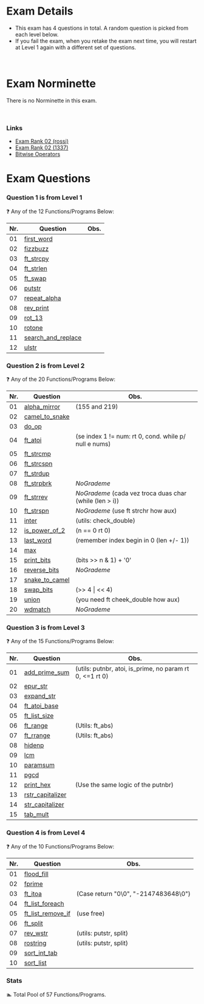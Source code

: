 # Exam Details

- This exam has 4 questions in total. A random question is picked from each level below.
- If you fail the exam, when you retake the exam next time, you will restart at Level 1 again with a different set of questions.

<br>

# Exam Norminette

There is no Norminette in this exam.

<br>

### Links
- [Exam Rank 02 (rossi)](https://github.com/pasqualerossi/42-School-Exam-Rank-02)
- [Exam Rank 02 (1337)](https://github.com/48d31kh413k/1337-exam_rank_02-42)
- [Bitwise Operators](https://www.programiz.com/c-programming/bitwise-operators)

# Exam Questions

### Question 1 is from Level 1
:question: Any of the 12 Functions/Programs Below:

Nr. |Question | Obs.
----|---------|:-----:
01  |[first_word](https://github.com/faleite/42exams/blob/main/2_rank/1_level/01_first_word.c)|
02  |[fizzbuzz](https://github.com/faleite/42exams/blob/main/2_rank/1_level/02_fizzbuzz.c) |
03  |[ft_strcpy](https://github.com/faleite/42exams/blob/main/2_rank/1_level/03_strcpy.c) |
04  |[ft_strlen](https://github.com/faleite/42exams/blob/main/2_rank/1_level/04_ft_strlen.c) |
05  |[ft_swap](https://github.com/faleite/42exams/blob/main/2_rank/1_level/05_ft_swap.c) |
06  |[putstr](https://github.com/faleite/42exams/blob/main/2_rank/1_level/06_ft_putstr.c) |
07  |[repeat_alpha](https://github.com/faleite/42exams/blob/main/2_rank/1_level/07_repeat_alpha.c) |
08  |[rev_print](https://github.com/faleite/42exams/blob/main/2_rank/1_level/08_rev_print.c) |
09  |[rot_13](https://github.com/faleite/42exams/blob/main/2_rank/1_level/09_rot_13.c) |
10  |[rotone](https://github.com/faleite/42exams/blob/main/2_rank/1_level/10_rotone.c) |
11  |[search_and_replace](https://github.com/faleite/42exams/blob/main/2_rank/1_level/11_search_and_replace.c) |
12  |[ulstr](https://github.com/faleite/42exams/blob/main/2_rank/1_level/12_ulstr.c) |

### Question 2 is from Level 2
:question: Any of the 20 Functions/Programs Below:

Nr. |Question | Obs.
----|---------|-----
01  |[alpha_mirror](https://github.com/faleite/42exams/blob/main/2_rank/2_level/alpha_mirror.c)   |  (155 and 219)
02  |[camel_to_snake](https://github.com/faleite/42exams/blob/main/2_rank/2_level/camel_to_snake.c) |
03  |[do_op](https://github.com/faleite/42exams/blob/main/2_rank/2_level/do_op.c)          |
04  |[ft_atoi](https://github.com/faleite/42exams/blob/main/2_rank/2_level/ft_atoi.c)        |  (se index 1 != num: rt 0, cond. while p/ null e nums)
05  |[ft_strcmp](https://github.com/faleite/42exams/blob/main/2_rank/2_level/ft_strcmp.c)      |
06  |[ft_strcspn](https://github.com/faleite/42exams/blob/main/2_rank/2_level/ft_strcspn.c)     |
07  |[ft_strdup](https://github.com/faleite/42exams/blob/main/2_rank/2_level/ft_strdup.c)      |
08  |[ft_strpbrk](https://github.com/faleite/42exams/blob/main/2_rank/2_level/ft_strpbrk.c)     | *NoGrademe*
09  |[ft_strrev](https://github.com/faleite/42exams/blob/main/2_rank/2_level/ft_strrev.c)      |  *NoGrademe* (cada vez troca duas char (while (len > i))
10  |[ft_strspn](https://github.com/faleite/42exams/blob/main/2_rank/2_level/ft_strspn.c)      | *NoGrademe* (use ft strchr how aux)
11  |[inter](https://github.com/faleite/42exams/blob/main/2_rank/2_level/inter.c)          | (utils: check_double)
12  |[is_power_of_2](https://github.com/faleite/42exams/blob/main/2_rank/2_level/is_power_of_2.c)  | (n == 0 rt 0)
13  |[last_word](https://github.com/faleite/42exams/blob/main/2_rank/2_level/last_word.c)      | (remember index begin in 0 (len +/- 1))
14  |[max](https://github.com/faleite/42exams/blob/main/2_rank/2_level/max.c)            |
15  |[print_bits](https://github.com/faleite/42exams/blob/main/2_rank/2_level/print_bits.c)     | (bits \>> n & 1) + '0'
16  |[reverse_bits](https://github.com/faleite/42exams/blob/main/2_rank/2_level/reverse_bits.c)   | *NoGrademe*
17  |[snake_to_camel](https://github.com/faleite/42exams/blob/main/2_rank/2_level/snake_to_camel.c) |
18  |[swap_bits](https://github.com/faleite/42exams/blob/main/2_rank/2_level/swap_bits.c)      | (\>> 4 \| \<< 4)
19  |[union](https://github.com/faleite/42exams/blob/main/2_rank/2_level/union.c)          | (you need ft cheek_double how aux)
20  |[wdmatch](https://github.com/faleite/42exams/blob/main/2_rank/2_level/wdmatch.c)        | *NoGrademe*

### Question 3 is from Level 3
:question: Any of the 15 Functions/Programs Below:

Nr. |Question | Obs.
----|---------|-----
01  |[add_prime_sum](https://github.com/faleite/42exams/blob/main/2_rank/3_level/add_prime_sum.c)| (utils: putnbr, atoi, is_prime, no param rt 0, <=1 rt 0)
02  |[epur_str](https://github.com/faleite/42exams/blob/main/2_rank/3_level/epur_str.c) |
03  |[expand_str](https://github.com/faleite/42exams/blob/main/2_rank/3_level/expand_str.c) |
04  |[ft_atoi_base](https://github.com/faleite/42exams/blob/main/2_rank/3_level/ft_atoi_base.c) |
05  |[ft_list_size](https://github.com/faleite/42exams/blob/main/2_rank/3_level/ft_list_size.c) |
06  |[ft_range](https://github.com/faleite/42exams/blob/main/2_rank/3_level/ft_range.c) | (Utils: ft_abs)
07  |[ft_rrange](https://github.com/faleite/42exams/blob/main/2_rank/3_level/ft_rrange.c)  | (Utils: ft_abs)
08  |[hidenp](https://github.com/faleite/42exams/blob/main/2_rank/3_level/hidenp.c)     |
09  |[lcm](https://github.com/faleite/42exams/blob/main/2_rank/3_level/lcm.c) |
10  |[paramsum](https://github.com/faleite/42exams/blob/main/2_rank/3_level/paramsum.c)     |
11  |[pgcd](https://github.com/faleite/42exams/blob/main/2_rank/3_level/pgcd.c)         |
12  |[print_hex](https://github.com/faleite/42exams/blob/main/2_rank/3_level/print_hex.c) |  (Use the same logic of the putnbr)
13  |[rstr_capitalizer](https://github.com/faleite/42exams/blob/main/2_rank/3_level/rstr_capitalizer.c) |
14  |[str_capitalizer](https://github.com/faleite/42exams/blob/main/2_rank/3_level/str_capitalizer.c) |
15  |[tab_mult](https://github.com/faleite/42exams/blob/main/2_rank/3_level/tab_mult.c) |

### Question 4 is from Level 4
:question: Any of the 10 Functions/Programs Below:

Nr. |Question | Obs.
----|---------|-----
01  |[flood_fill](https://github.com/faleite/42exams/blob/main/2_rank/4_level/flood_fill.c) |
02  |[fprime](https://github.com/faleite/42exams/blob/main/2_rank/4_level/fprime.c) |
03  |[ft_itoa](https://github.com/faleite/42exams/blob/main/2_rank/4_level/ft_itoa.c) | (Case return "0\0", "-2147483648\0")
04  |[ft_list_foreach](https://github.com/faleite/42exams/blob/main/2_rank/4_level/ft_list_foreach.c) |
05  |[ft_list_remove_if](https://github.com/faleite/42exams/blob/main/2_rank/4_level/ft_list_remove_if.c) |  (use free)
06  |[ft_split](https://github.com/faleite/42exams/blob/main/2_rank/4_level/ft_split.c) |
07  |[rev_wstr](https://github.com/faleite/42exams/blob/main/2_rank/4_level/rev_wstr.c) | (utils: putstr, split)
08  |[rostring](https://github.com/faleite/42exams/blob/main/2_rank/4_level/rostring.c) | (utils: putstr, split)
09  |[sort_int_tab](https://github.com/faleite/42exams/blob/main/2_rank/4_level/sort_int_tab.c) |
10  |[sort_list](https://github.com/faleite/42exams/blob/main/2_rank/4_level/sort_list.c) |

### Stats
:swimmer: Total Pool of 57 Functions/Programs.
